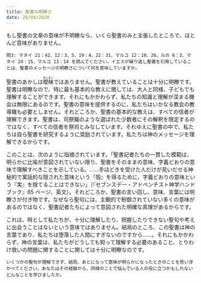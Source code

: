 ```yaml
---
title: 聖書の明瞭さ
date: 28/04/2020
---
```


もし聖書の文章の意味が不明瞭なら、いくら聖書のみと主張したところで、ほとんど意味がありません。

`問3: マタイ 21：42、12：3、5、19：4、22：31、マルコ 12：10、26、ルカ 6：3、マタイ 24：15、マルコ 13：14 を読んでください。イエスが繰り返し聖書を引用していることは、聖書のメッセージの明瞭さについて何を意味していますか。`

聖書のあかしは<ruby>曖<rt>あい</rt>昧<rt>まい</rt></ruby>ではありません。聖書が教えていることは十分に明瞭です。聖書は明瞭なので、特に最も基本的な教えに関しては、大人と同様、子どもでも理解することができます。それにもかかわらず、私たちの知識と理解が深まる機会は無限にあるのです。聖書の意味を提供するのに、私たちはいかなる教会の教導職も必要としません。それどころか、聖書の基本的な教えは、すべての信者が理解できます。聖書は、司祭職のような選ばれた少数者にその解釈を限定するのではなく、すべての信者を祭司とみなしています。それゆえに聖書の中で、私たちは自ら聖書を研究するように奨励されています。私たちは神のメッセージを理解できるからです。

このことは、次のように指摘されています。「聖書記者たちの一貫した模範は、明らかに比喩が意図されていない限り、聖書をそのままの意味、字義どおりの意味で理解すべきことを示している。……手ほどきを受けた人だけが見いだせる神秘的で寓話的な隠された意味という『殻』を得るために、字義どおりの意味という『実』を捨てることはできない」（『セブンスデー・アドベンチスト神学ハンドブック』65 ページ、英文）。それどころか、聖書の言い回し、意味、言葉には明瞭さが付き物です。なぜなら聖句には、主観的で制御されていない多くの意味があるのではなく、聖書記者たちによって意図された明確な真理があるからです。

これは、時として私たちが、十分に理解したり、把握したりできない聖句や考えに出会うことはないという意味ではありません。結局のところ、この聖書は神の言葉であり、私たちは堕落した人間にすぎないのですから……。それにもかかわらず、神の言葉は、私たちがどうしても知って理解する必要のあること、とりわけ救いの問題に関することに関しては十分に明瞭なのです。

`いくつかの聖句が理解できず、結局、あとになって意味が明らかになったときのことを思い浮かべてください。あなたはその経験から、同様のことで悩んでいる人の役に立つかもしれないどんなことを学びましたか。`
